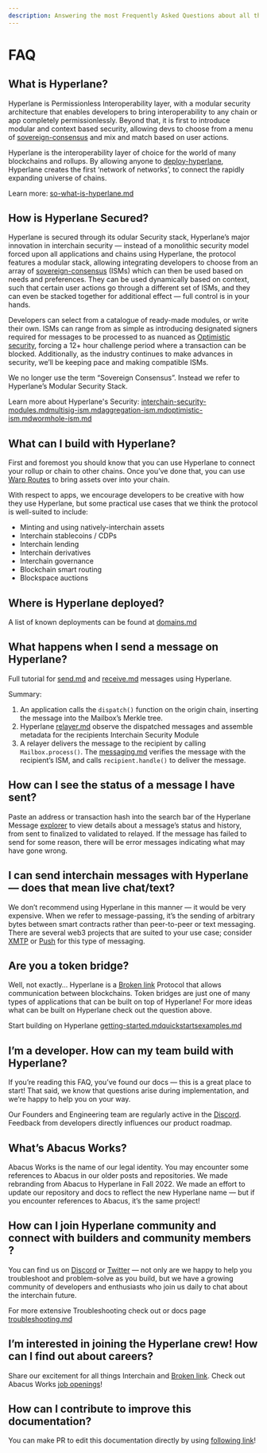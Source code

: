 ```yaml
---
description: Answering the most Frequently Asked Questions about all things Hyperlane
---
```


# FAQ

## **What is Hyperlane?**

Hyperlane is Permissionless Interoperability layer, with a modular security architecture that enables developers to bring interoperability to any chain or app completely permissionlessly. Beyond that, it is first to introduce modular and context based security, allowing devs to choose from a menu of [sovereign-consensus](../protocol/sovereign-consensus/ "mention") and mix and match based on user actions.

Hyperlane is the interoperability layer of choice for the world of many blockchains and rollups. By allowing anyone to [deploy-hyperlane](../deploy/deploy-hyperlane/ "mention"), Hyperlane creates the first ‘network of networks’, to connect the rapidly expanding universe of chains.

Learn more: [so-what-is-hyperlane.md](../introduction/why-hyperlane/so-what-is-hyperlane.md "mention")

## **How is Hyperlane Secured?**

Hyperlane is secured through its odular Security stack, Hyperlane’s major innovation in interchain security — instead of a monolithic security model forced upon all applications and chains using Hyperlane, the protocol features a modular stack, allowing integrating developers to choose from an array of [sovereign-consensus](../protocol/sovereign-consensus/ "mention") (ISMs) which can then be used based on needs and preferences. They can be used dynamically based on context, such that certain user actions go through a different set of ISMs, and they can even be stacked together for additional effect — full control is in your hands.

Developers can select from a catalogue of ready-made modules, or write their own. ISMs can range from as simple as introducing designated signers required for messages to be processed to as nuanced as [Optimistic security](../protocol/sovereign-consensus/optimistic-ism.md), forcing a 12+ hour challenge period where a transaction can be blocked. Additionally, as the industry continues to make advances in security, we’ll be keeping pace and making compatible ISMs.

We no longer use the term “Sovereign Consensus”. Instead we refer to Hyperlane’s Modular Security Stack.

Learn more about Hyperlane's Security: [interchain-security-modules.md](../protocol/sovereign-consensus/interchain-security-modules.md "mention")[multisig-ism.md](../protocol/sovereign-consensus/multisig-ism.md "mention")[aggregation-ism.md](../protocol/sovereign-consensus/aggregation-ism.md "mention")[optimistic-ism.md](../protocol/sovereign-consensus/optimistic-ism.md "mention")[wormhole-ism.md](../protocol/sovereign-consensus/wormhole-ism.md "mention")

## What can I build with Hyperlane?

First and foremost you should know that you can use Hyperlane to connect your rollup or chain to other chains. Once you’ve done that, you can use [Warp Routes](../deploy/deploy-warp-route/) to bring assets over into your chain.

With respect to apps, we encourage developers to be creative with how they use Hyperlane, but some practical use cases that we think the protocol is well-suited to include:

* Minting and using natively-interchain assets
* Interchain stablecoins / CDPs
* Interchain lending
* Interchain derivatives
* Interchain governance
* Blockchain smart routing
* Blockspace auctions

## **Where is Hyperlane deployed?**

A list of known deployments can be found at [domains.md](domains.md "mention")

## **What happens when I send a message on Hyperlane?**

Full tutorial for [send.md](../apis/messaging-api/send.md "mention") and [receive.md](../apis/messaging-api/receive.md "mention") messages using Hyperlane.

Summary:

1. An application calls the `dispatch()` function on the origin chain, inserting the message into the Mailbox’s Merkle tree.
2. Hyperlane [relayer.md](../protocol/agents/relayer.md "mention") observe the dispatched messages and assemble metadata for the recipients Interchain Security Module
3. A relayer delivers the message to the recipient by calling `Mailbox.process()`. The [messaging.md](../protocol/messaging.md "mention") verifies the message with the recipient’s ISM, and calls `recipient.handle()` to deliver the message.

## **How can I see the status of a message I have sent?**

Paste an address or transaction hash into the search bar of the Hyperlane Message [explorer](../build-with-hyperlane/explorer/ "mention") to view details about a message’s status and history, from sent to finalized to validated to relayed. If the message has failed to send for some reason, there will be error messages indicating what may have gone wrong.

## **I can send interchain messages with Hyperlane — does that mean live chat/text?**

We don’t recommend using Hyperlane in this manner — it would be very expensive. When we refer to message-passing, it’s the sending of arbitrary bytes between smart contracts rather than peer-to-peer or text messaging. There are several web3 projects that are suited to your use case; consider [XMTP](https://xmtp.org/) or [Push](https://push.org/) for this type of messaging.

## **Are you a token bridge?**

Well, not exactly… Hyperlane is a [Broken link](broken-reference "mention") Protocol that allows communication between blockchains. Token bridges are just one of many types of applications that can be built on top of Hyperlane! For more ideas what can be built on Hyperlane check out the question above.

Start building on Hyperlane [getting-started.md](../introduction/getting-started.md "mention")[quickstarts](../build-with-hyperlane/quickstarts/ "mention")[examples.md](../build-with-hyperlane/examples.md "mention")

## **I’m a developer. How can my team build with Hyperlane?**

If you’re reading this FAQ, you’ve found our docs — this is a great place to start! That said, we know that questions arise during implementation, and we’re happy to help you on your way.

Our Founders and Engineering team are regularly active in the [Discord](http://discord.gg/hyperlane). Feedback from developers directly influences our product roadmap.

## **What’s Abacus Works?**

Abacus Works is the name of our legal identity. You may encounter some references to Abacus in our older posts and repositories. We made rebranding from Abacus to Hyperlane in Fall 2022. We made an effort to update our repository and docs to reflect the new Hyperlane name — but if you encounter references to Abacus, it’s the same project!

## **How can I join Hyperlane community and connect with builders and community members ?**

You can find us on [Discord](http://discord.gg/hyperlane) or [Twitter](http://twitter.com/hyperlane\_xyz) — not only are we happy to help you troubleshoot and problem-solve as you build, but we have a growing community of developers and enthusiasts who join us daily to chat about the interchain future.

For more extensive Troubleshooting check out or docs page [troubleshooting.md](../build-with-hyperlane/troubleshooting.md "mention")

## **I’m interested in joining the Hyperlane crew! How can I find out about careers?**

Share our excitement for all things Interchain and [Broken link](broken-reference "mention"). Check out Abacus Works [job openings](https://jobs.lever.co/Hyperlane)!

## How can I contribute to improve this documentation?

You can make PR to edit this documentation directly by using [following link](https://app.gitbook.com/invite/Pl1c4GYUuMTxkQTcVCdO/8Sz5qySf7rfyzypHYyuZ)!
